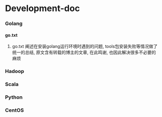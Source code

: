 # Development-doc

### Golang
  #### go.txt
  1. go.txt 阐述在安装golang运行环境时遇到的问题, tools包安装失败等情况做了统一的总结, 原文含有转载的博主的文章, 在此鸣谢, 也因此解决很多不必要的麻烦 



### Hadoop




### Scala




### Python




### CentOS
